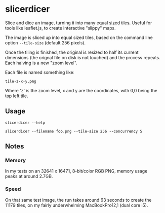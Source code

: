 # slicerdicer

Slice and dice an image, turning it into many equal sized tiles. Useful
for tools like leaflet.js, to create interactive "slippy" maps.

The image is sliced up into equal sized tiles, based on the command line 
option `--tile-size` (default 256 pixels). 

Once the tiling is finished, the original is resized to half its current
dimensions (the orignal file on disk is not touched) and the process repeats.
Each halving is a new "zoom level".

Each file is named something like:

    tile-z-x-y.png

Where 'z' is the zoom level, x and y are the coordinates, with 0,0 being
the top left tile.

## Usage

    slicerdicer --help

    slicerdicer --filename foo.png --tile-size 256 --concurrency 5

## Notes

### Memory

In my tests on an 32641 x 16471, 8-bit/color RGB PNG, memory usage peaks at
around 2.7GB.

### Speed

On that same test image, the run takes around 63 seconds to create the 11179
tiles, on my fairly underwhelming MacBookPro12,1 (dual core i5).
